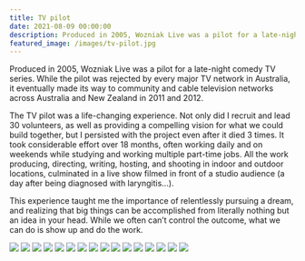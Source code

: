 ```yaml
---
title: TV pilot
date: 2021-08-09 00:00:00
description: Produced in 2005, Wozniak Live was a pilot for a late-night comedy TV series. While the pilot was rejected by every major TV network in Australia, it eventually made its way to community and cable television networks across Australia and New Zealand in 2011 and 2012...
featured_image: /images/tv-pilot.jpg
---
```


Produced in 2005, Wozniak Live was a pilot for a late-night comedy TV series. While the pilot was rejected by every major TV network in Australia, it eventually made its way to community and cable television networks across Australia and New Zealand in 2011 and 2012. 

The TV pilot was a life-changing experience. Not only did I recruit and lead 30 volunteers, as well as providing a compelling vision for what we could build together, but I persisted with the project even after it died 3 times. It took considerable effort over 18 months, often working daily and on weekends while studying and working multiple part-time jobs. All the work producing, directing, writing, hosting, and shooting in indoor and outdoor locations, culminated in a live show filmed in front of a studio audience (a day after being diagnosed with laryngitis...).  

This experience taught me the importance of relentlessly pursuing a dream, and realizing that big things can be accomplished from literally nothing but an idea in your head. While we often can’t control the outcome, what we can do is show up and do the work.

<div class="gallery" data-columns="2">
	<img src="/images/tv-pilot-01.jpg">
    <img src="/images/tv-pilot-02.jpg">
    <img src="/images/tv-pilot-03.jpg">
    <img src="/images/tv-pilot.jpg">
    <img src="/images/tv-pilot-05.jpg">
    <img src="/images/tv-pilot-06.jpg">
    <img src="/images/tv-pilot-07.jpg">
    <img src="/images/tv-pilot-08.jpg">
    <img src="/images/tv-pilot-09.jpg">
    <img src="/images/tv-pilot-10.jpg">
    <img src="/images/tv-pilot-11.jpg">
    <img src="/images/tv-pilot-12.jpg">
    <img src="/images/tv-pilot-13.jpg">
    <img src="/images/tv-pilot-14.jpg">
    <img src="/images/tv-pilot-15.jpg">
    <img src="/images/tv-pilot-16.jpg">
</div>
